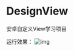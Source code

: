 # DesignView
安卓自定义View学习项目

运行效果：
 ![img](https://github.com/crazyzhangxl/DesignView/tree/master/app/screenshots/indicator_1.gif)
